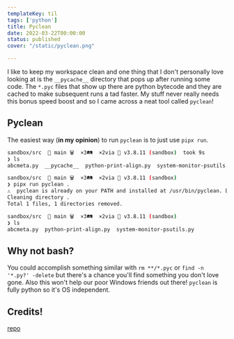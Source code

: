 ```yaml
---
templateKey: til
tags: ['python']
title: Pyclean
date: 2022-03-22T00:00:00
status: published
cover: "/static/pyclean.png"

---
```


I like to keep my workspace clean and one thing that I don't personally love looking at is the `__pycache__` directory that pops up after running some code.
The `*.pyc` files that show up there are python bytecode and they are cached to make subsequent runs a tad faster. 
My stuff never really needs this bonus speed boost and so I came across a neat tool called `pyclean`!

## Pyclean

The easiest way (**in my opinion**) to run `pyclean` is to just use `pipx run`.

```bash
sandbox/src  🌱 main 🗑️  ×3🛤️  ×2via 🐍 v3.8.11 (sandbox)  took 9s
❯ ls
abcmeta.py  __pycache__  python-print-align.py  system-monitor-psutils.py

sandbox/src  🌱 main 🗑️  ×3🛤️  ×2via 🐍 v3.8.11 (sandbox)
❯ pipx run pyclean .
⚠️  pyclean is already on your PATH and installed at /usr/bin/pyclean. Downloading and running anyway.
Cleaning directory .
Total 1 files, 1 directories removed.

sandbox/src  🌱 main 🗑️  ×3🛤️  ×2via 🐍 v3.8.11 (sandbox)
❯ ls
abcmeta.py  python-print-align.py  system-monitor-psutils.py

```

## Why not bash?

You could accomplish something similar with `rm **/*.pyc` or `find -n '*.py?' -delete` but there's a chance you'll find something you don't love gone.
Also this won't help our poor Windows friends out there!
`pyclean` is fully python so it's OS independent.

## Credits!

[repo](https://github.com/bittner/pyclean)
